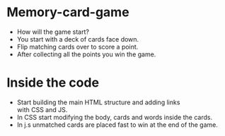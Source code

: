 # Memory-card-game
- How will the game start?
- You start with a deck of cards face down.
- Flip matching cards over to score a point.
- After collecting all the points you win the game.
# Inside the code
- Start building the main HTML structure and adding links with CSS and JS.
- In CSS start modifying the body, cards and words inside the cards.
- In j.s unmatched cards are placed fast to win at the end of the game.